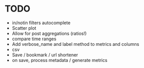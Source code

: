 # TODO
* in/notin filters autocomplete
* Scatter plot
* Allow for post aggregations (ratios!)
* compare time ranges
* Add verbose_name and label method to metrics and columns
* csv 
* Save / bookmark / url shortener
* on save, process metadata / generate metrics
